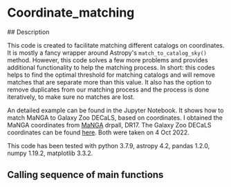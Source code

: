 # Coordinate_matching
 
 
## Description

This code is created to facilitate matching different catalogs on coordinates. It is mostly a fancy wrapper around Astropy's `match_to_catalog_sky()` method. However, this code solves a few more problems and provides additional functionality to help the matching process.
In short: this codes helps to find the optimal threshold for matching catalogs and will remove matches that are separate more than this value.
It also has the option to remove duplicates from our matching process and the process is done iteratively, to make sure no matches are lost. 

An detailed example can be found in the Jupyter Notebook. It shows how to match MaNGA to Galaxy Zoo DECaLS, based on coordinates. 
I obtained the MaNGA coordinates from [MaNGA](https://www.sdss.org/dr17/manga/) drpall, DR17. 
The Galaxy Zoo DECaLS coordinates can be found [here](https://arxiv.org/abs/2102.08414). Both were taken on 4 Oct 2022.

This code has been tested with python 3.7.9, astropy 4.2, pandas 1.2.0, numpy 1.19.2, matplotlib 3.3.2.


## Calling sequence of main functions
